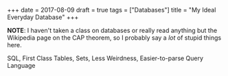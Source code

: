 +++
date = 2017-08-09
draft = true
tags = ["Databases"]
title = "My Ideal Everyday Database"
+++

**NOTE**: I haven't taken a class on databases or really read anything but the Wikipedia page on the CAP theorem, so I probably say a *lot* of stupid things here.

SQL, First Class Tables, Sets, Less Weirdness, Easier-to-parse Query Language
